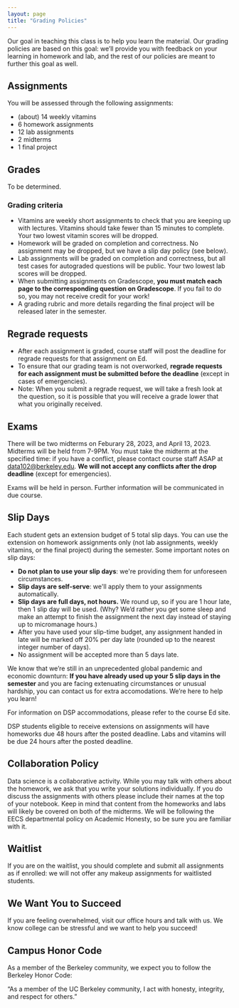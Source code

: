```yaml
---
layout: page
title: "Grading Policies"
---
```


Our goal in teaching this class is to help you learn the material. Our grading policies are based on this goal: we’ll provide you with feedback on your learning in homework and lab, and the rest of our policies are meant to further this goal as well.

## Assignments

You will be assessed through the following assignments:

* (about) 14 weekly vitamins
* 6 homework assignments
* 12 lab assignments
* 2 midterms
* 1 final project


## Grades

<!-- Grades will be assigned using the following weighted components:

* Vitamins: 5%
* Discussion worksheet/attendance: 5%
* Homeworks: 20%
* Labs: 15%
* Midterm 1: 20%
* Midterm 2: 20%
* Final project: 15% -->
To be determined.

### Grading criteria

* Vitamins are weekly short assignments to check that you are keeping up with lectures. Vitamins should take fewer than 15 minutes to complete. Your two lowest vitamin scores will be dropped.
* Homework will be graded on completion and correctness. No assignment may be dropped, but we have a slip day policy (see below).
* Lab assignments will be graded on completion and correctness, but all test cases for autograded questions will be public. Your two lowest lab scores will be dropped.
* When submitting assignments on Gradescope, **you must match each page to the corresponding question on Gradescope**. If you fail to do so, you may not receive credit for your work!
* A grading rubric and more details regarding the final project will be released later in the semester.

## Regrade requests
* After each assignment is graded, course staff will post the deadline for regrade requests for that assignment on Ed.
* To ensure that our grading team is not overworked, **regrade requests for each assignment must be submitted before the deadline** (except in cases of emergencies).
* Note: When you submit a regrade request, we will take a fresh look at the question, so it is possible that you will receive a grade lower that what you originally received.

## Exams

There will be two midterms on Feburary 28, 2023, and April 13, 2023. Midterms will be held from 7-9PM. You must take the midterm at the specified time: if you have a conflict, please contact course staff ASAP at data102@berkeley.edu. **We will not accept any conflicts after the drop deadline** (except for emergencies).

<!--The exams will be proctored, and will tentatively be held in person. Any remote exams will also be proctored, using a protocol similar to CS161.-->

Exams will be held in person. Further information will be communicated in due course.

## Slip Days

Each student gets an extension budget of 5 total slip days. You can use the extension on homework assignments only (not lab assignments, weekly vitamins, or the final project) during the semester. Some important notes on slip days:
* **Do not plan to use your slip days**: we're providing them for unforeseen circumstances.
* **Slip days are self-serve**: we'll apply them to your assignments automatically.
* **Slip days are full days, not hours.** We round up, so if you are 1 hour late, then 1 slip day will be used. (Why? We’d rather you get some sleep and make an attempt to finish the assignment the next day instead of staying up to micromanage hours.)
* After you have used your slip-time budget, any assignment handed in late will be marked off 20% per day late (rounded up to the nearest integer number of days).
* No assignment will be accepted more than 5 days late.

We know that we’re still in an unprecedented global pandemic and economic downturn: **If you have already used up your 5 slip days in the semester** and you are facing extenuating circumstances or unusual hardship, you can contact us for extra accomodations. We’re here to help you learn!

For information on DSP accommodations, please refer to the course Ed site.

DSP students eligible to receive extensions on assignments will have homeworks due 48 hours after the posted deadline. Labs and vitamins will be due 24 hours after the posted deadline.


## Collaboration Policy

Data science is a collaborative activity. While you may talk with others about the homework, we ask that you write your solutions individually. If you do discuss the assignments with others please include their names at the top of your notebook. Keep in mind that content from the homeworks and labs will likely be covered on both of the midterms. We will be following the EECS departmental policy on Academic Honesty, so be sure you are familiar with it.

## Waitlist

If you are on the waitlist, you should complete and submit all assignments as if enrolled: we will not offer any makeup assignments for waitlisted students.

## We Want You to Succeed

If you are feeling overwhelmed, visit our office hours and talk with us. We know college can be stressful and we want to help you succeed!

## Campus Honor Code

As a member of the Berkeley community, we expect you to follow the Berkeley Honor Code:

“As a member of the UC Berkeley community, I act with honesty, integrity, and respect for others.”
